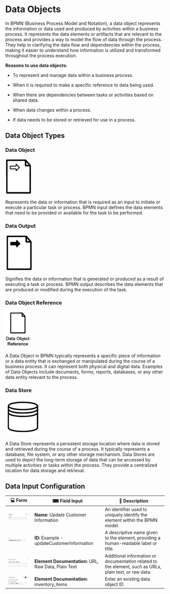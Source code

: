 # Data Objects

In BPMN (Business Process Model and Notation), a data object represents the information or data used and produced by activities within a business process. It represents the data elements or artifacts that are relevant to the process and provides a way to model the flow of data through the process.
They help in clarifying the data flow and dependencies within the process, making it easier to understand how information is utilized and transformed throughout the process execution.

**Reasons to use data objects:**

- To represent and manage data within a business process. 
  
- When it is required to make a specific reference to data being used.
  
- When there are dependencies between tasks or activities based on shared data.

- When data changes within a process.

- If data needs to be stored or retrieved for use in a process.

## Data Object Types

### Data Object

![data_input](images/data_input.png) 

Represents the data or information that is required as an input to initiate or execute a particular task or process. BPMN input defines the data elements that need to be provided or available for the task to be performed.

### Data Output

![data_output](images/data_output.png)

Signifies the data or information that is generated or produced as a result of executing a task or process. BPMN output describes the data elements that are produced or modified during the execution of the task. 

### Data Object Reference

![data_object_reference](images/data_object_reference.png)

A Data Object in BPMN typically represents a specific piece of information or a data entity that is exchanged or manipulated during the course of a business process. It can represent both physical and digital data. Examples of Data Objects include documents, forms, reports, databases, or any other data entity relevant to the process. 

### Data Store

![data_store](images/data_store.png) 

A Data Store represents a persistent storage location where data is stored and retrieved during the course of a process. It typically represents a database, file system, or any other storage mechanism. Data Stores are used to depict the long-term storage of data that can be accessed by multiple activities or tasks within the process. They provide a centralized location for data storage and retrieval.

## Data Input Configuration

| 💻 Form | ⌨ Field Input | 📝 Description |
| --- | --- | --- |
| ![name_field](images/name_field.png) | **Name:** Update Customer Information | An identifier used to uniquely identify the element within the BPMN model. |
| ![id_field](images/id_field.png) | **ID:** Example - updateCustomerInformation | A descriptive name given to the element, providing a human-readable label or title. |
| ![name_field](images/documentation_field.png) | **Element Documentation:** URL, Raw Data, Plain Text | Additional information or documentation related to the element, such as URLs, plain text, or raw data. |
| ![name_field](images/data_object_properties.png) | **Element Documentation:** inventory_items| Enter an existing data object ID |
